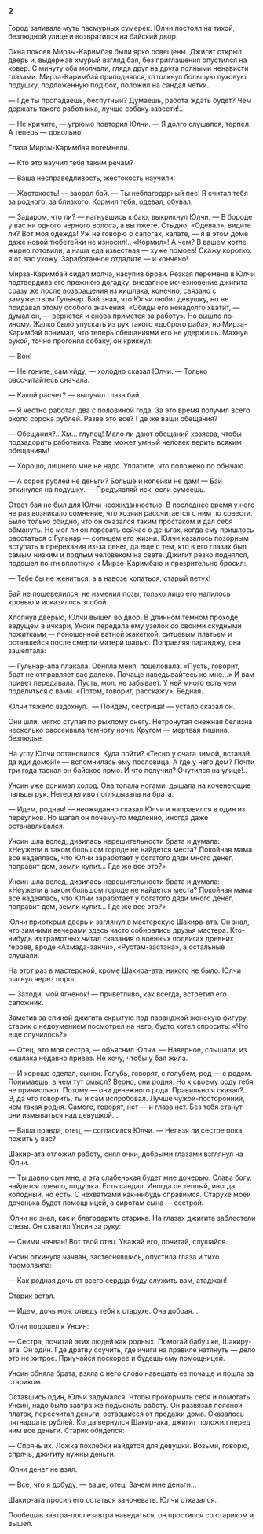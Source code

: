 ### 2

Город заливала муть пасмурных сумерек.
Юлчи постоял на тихой, безлюдной улице и возвратился на байский двор.

Окна покоев Мирзы-Каримбая были ярко освещены.
Джигит открыл дверь и, выдержав хмурый взгляд бая, без приглашения опустился на ковер.
С минуту оба молчали, глядя друг на друга полными ненависти глазами.
Мирза-Каримбай приподнялся, оттолкнул большую пуховую подушку, подложенную под бок, положил на сандал четки.

— Где ты пропадаешь, беспутный?
Думаешь, работа ждать будет?
Чем держать такого работника, лучше собаку завести!..

— Не кричите, — угрюмо повторил Юлчи.
— Я долго слушался, терпел.
А теперь — довольно!

Глаза Мирзы-Каримбая потемнели.

— Кто это научил тебя таким речам?

— Ваша несправедливость, жестокость научили!

— Жестокость!
— заорал бай.
— Ты неблагодарный пес!
Я считал тебя за родного, за близкого.
Кормил тебя, одевал, обувал.

— Задаром, что ли?
— нагнувшись к баю, выкрикнул Юлчи.
— В бороде у вас ни одного черного волоса, а вы лжете.
Стыдно!
«Одевал», видите ли?
Вот моя одежда!
Уж не говорю о сапогах, халате, — я в этом доме даже новой тюбетейки не износил!..
«Кормил»!
А чем?
В вашем котле жирно готовили, а наша еда известная — хуже помоев!
Скажу коротко: я от вас ухожу.
Заработанное отдадите — и кончено!

Мирза-Каримбай сидел молча, насупив брови.
Резкая перемена в Юлчи подтвердила его прежнюю догадку: внезапное исчезновение джигита сразу же после возвращения из кишлака, конечно, связано с замужеством Гульнар.
Бай знал, что Юлчи любит девушку, но не придавал этому особого значения.
«Обиды его ненадолго хватит, — думал он, — вернется и снова примется за работу».
Но вышло по-иному.
Жалко было упускать из рук такого «доброго раба», но Мирза-Каримбай понимал, что теперь обещаниями его не удержишь.
Махнув рукой, точно прогонял собаку, он крикнул:

— Вон!

— Не гоните, сам уйду, — холодно сказал Юлчи.
— Только рассчитайтесь сначала.

— Какой расчет?
— выпучил глаза бай.

— Я честно работал два с половиной года.
За это время получил всего около сорока рублей.
Разве это все?
Где же ваши обещания?

— Обещания?..
Хм…
глупец!
Мало ли дают обещаний хозяева, чтобы подзадорить работника.
Разве может умный человек верить всяким обещаниям!

— Хорошо, лишнего мне не надо.
Уплатите, что положено по обычаю.

— А сорок рублей не деньги?
Больше и копейки не дам!
— Бай откинулся на подушку.
— Предъявляй иск, если сумеешь.

Ответ бая не был для Юлчи неожиданностью.
В последнее время у него не раз возникало сомнение, что хозяин рассчитается с ним по совести.
Было только обидно, что он оказался таким простаком и дал себя обмануть.
Но мог ли он горевать сейчас о деньгах, когда ему пришлось расстаться с Гульнар — солнцем его жизни.
Юлчи казалось позорным вступать в пререкания из-за денег, да еще с тем, кто в его глазах был самым низким и подлым человеком на свете.
Джигит резко поднялся, подошел почти вплотную к Мирзе-Каримбаю и презрительно бросил:

— Тебе бы не жениться, а в навозе копаться, старый петух!

Бай не пошевелился, не изменил позы, только лицо его налилось кровью и исказилось злобой.

Хлопнув дверью, Юлчи вышел во двор.
В длинном темном проходе, ведущем в ичкари, Унсин передала ему узелок со своими скудными пожитками — поношенной ватной жакеткой, ситцевым платьем и оставшейся после смерти матери шалью.
Поправляя паранджу, она зашептала:

— Гульнар-апа плакала.
Обняла меня, поцеловала.
«Пусть, говорит, брат не отправляет вас далеко.
Почаще наведывайтесь ко мне…» И вам привет передавала.
Пусть, мол, не забывает.
У ней много есть чем поделиться с вами.
«Потом, говорит, расскажу».
Бедная…

Юлчи тяжело вздохнул., — Пойдем, сестрица!
— устало сказал он.

Они шли, мягко ступая по рыхлому снегу.
Нетронутая снежная белизна несколько рассеивала темноту ночи.
Кругом — мертвая тишина, безлюдье.

На углу Юлчи остановился.
Куда пойти?
«Тесно у очага зимой, вставай да иди домой!» — вспомнилась ему пословица.
А где у него дом?
Почти три года таскал он байское ярмо.
И что получил?
Очутился на улице!..

Унсин уже донимал холод.
Она топала ногами, дышала на коченеющие пальцы рук.
Нетерпеливо поглядывала на брата.

— Идем, родная!
— неожиданно сказал Юлчи и направился в один из переулков.
Но шагал он почему-то медленно, иногда даже останавливался.

Унсин шла вслед, дивилась нерешительности брата и думала: «Неужели в таком большом городе не найдется места?
Покойная мама все надеялась, что Юлчи заработает у богатого дяди много денег, поправит дом, земли купит…
Где же все это?»

Унсин шла вслед, дивилась нерешительности брата и думала: «Неужели в таком большом городе не найдется места?
Покойная мама все надеялась, что Юлчи заработает у богатого дяди много денег, поправит дом, земли купит…
Где же все это?»

Юлчи приоткрыл дверь и заглянул в мастерскую Шакира-ата.
Он знал, что зимними вечерами здесь часто собирались друзья мастера.
Кто-нибудь из грамотных читал сказания о военных подвигах древних героев, вроде «Ахмада-занчи», «Рустам-застана», а остальные слушали.

На этот раз в мастерской, кроме Шакира-ата, никого не было.
Юлчи шагнул через порог.

— Заходи, мой ягненок!
— приветливо, как всегда, встретил его сапожник.

Заметив за спиной джигита скрытую под паранджой женскую фигуру, старик с недоумением посмотрел на него, будто хотел спросить: «Что еще случилось?»

— Отец, это моя сестра, — объяснил Юлчи.
— Наверное, слышали, из кишлака недавно привез.
Не хочу, чтобы у бая жила.

— И хорошо сделал, сынок.
Голубь, говорят, с голубем, род — с родом.
Понимаешь, в чем тут смысл?
Верно, они родня.
Но к своему роду тебя не причисляют.
Потому — они денежного рода.
Правильно я сказал?..
Э, да что говорить, ты и сам испробовал.
Лучше чужой-посторонний, чем такая родня.
Самого, говорят, нет — и глаза нет.
Без тебя станут они измываться над девушкой…

— Ваша правда, отец, — согласился Юлчи.
— Нельзя ли сестре пока пожить у вас?

Шакир-ата отложил работу, снял очки, добрыми глазами взглянул на Юлчи.

— Ты давно сын мне, а эта слабенькая будет мне дочерью.
Слава богу, найдется одеяло, подушка.
Есть сандал.
Иногда он теплый, иногда холодный, но есть.
С нехватками как-нибудь справимся.
Старухе моей доченька будет помощницей, а сиротам сына — сестрой.

Юлчи не знал, как и благодарить старика.
На глазах джигита заблестели слезы.
Он схватил Унсин за руку:

— Сними чачван!
Вот твой отец.
Уважай его, почитай, слушайся.

Унсин откинула чачван, застеснявшись, опустила глаза и тихо промолвила:

— Как родная дочь от всего сердца буду служить вам, атаджан!

Старик встал.

— Идем, дочь моя, отведу тебя к старухе.
Она добрая…

Юлчи подошел к Унсин:

— Сестра, почитай этих людей как родных.
Помогай бабушке, Шакиру-ата.
Он один.
Где дратву ссучить, где ичиги на правиле натянуть — дело это не хитрое.
Приучайся поскорее и будешь ему помощницей.

Унсин обняла брата, взяла с него слово навещать ее почаще и пошла за стариком.

Оставшись один, Юлчи задумался.
Чтобы прокормить себя и помогать Унсин, надо было завтра же подыскать работу.
Он развязал поясной платок, пересчитал деньги, оставшиеся от продажи дома.
Оказалось пятнадцать рублей.
Когда вернулся Шакир-ака, джигит положил перед ним все деньги.
Старик обиделся:

— Спрячь их.
Ложка похлебки найдется для девушки.
Возьми, говорю, спрячь, джигиту нужны деньги.

Юлчи денег не взял.

— Все, что я добуду, — ваше, отец!
Зачем мне деньги…

Шакир-ата просил его остаться заночевать.
Юлчи отказался.

Пообещав завтра-послезавтра наведаться, он простился со стариком и вышел.
